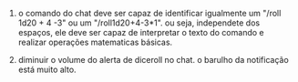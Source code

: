1. o comando do chat deve ser capaz de identificar igualmente um "/roll 1d20 + 4 -3" ou um "/roll1d20+4-3*1". ou seja, independete dos espaços, ele deve ser capaz de interpretar o texto do comando e realizar operações matematicas básicas.

2. diminuir o volume do alerta de diceroll no chat. o barulho da notificação está muito alto.
